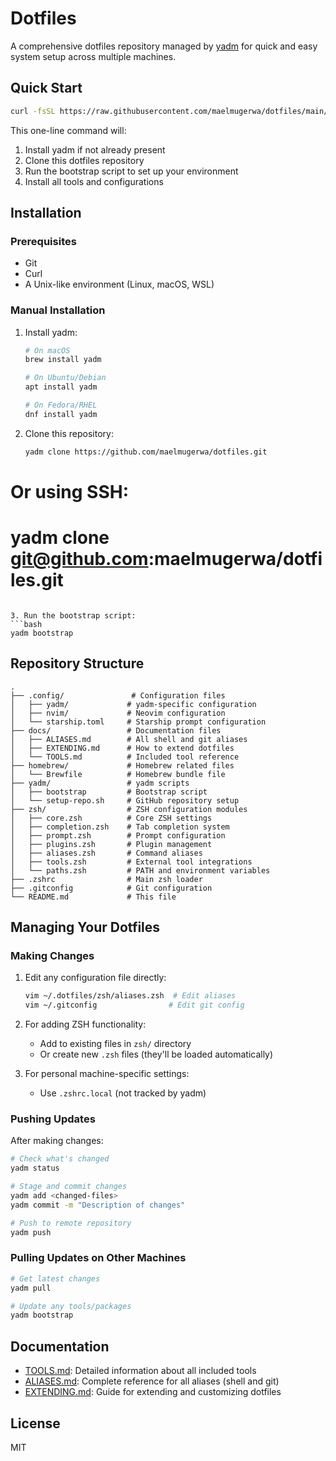 # Dotfiles

A comprehensive dotfiles repository managed by [yadm](https://yadm.io/) for quick and easy system setup across multiple machines.

## Quick Start

```bash
curl -fsSL https://raw.githubusercontent.com/maelmugerwa/dotfiles/main/install.sh | bash
```

This one-line command will:
1. Install yadm if not already present
2. Clone this dotfiles repository
3. Run the bootstrap script to set up your environment
4. Install all tools and configurations

## Installation

### Prerequisites

- Git
- Curl
- A Unix-like environment (Linux, macOS, WSL)

### Manual Installation

1. Install yadm:
   ```bash
   # On macOS
   brew install yadm

   # On Ubuntu/Debian
   apt install yadm

   # On Fedora/RHEL
   dnf install yadm
   ```

2. Clone this repository:
   ```bash
   yadm clone https://github.com/maelmugerwa/dotfiles.git
# Or using SSH:
# yadm clone git@github.com:maelmugerwa/dotfiles.git
   ```

3. Run the bootstrap script:
   ```bash
   yadm bootstrap
   ```

## Repository Structure

```
.
├── .config/               # Configuration files
│   ├── yadm/             # yadm-specific configuration
│   ├── nvim/             # Neovim configuration
│   └── starship.toml     # Starship prompt configuration
├── docs/                 # Documentation files
│   ├── ALIASES.md        # All shell and git aliases
│   ├── EXTENDING.md      # How to extend dotfiles
│   └── TOOLS.md          # Included tool reference
├── homebrew/             # Homebrew related files
│   └── Brewfile          # Homebrew bundle file
├── yadm/                 # yadm scripts
│   ├── bootstrap         # Bootstrap script
│   └── setup-repo.sh     # GitHub repository setup
├── zsh/                  # ZSH configuration modules
│   ├── core.zsh          # Core ZSH settings
│   ├── completion.zsh    # Tab completion system
│   ├── prompt.zsh        # Prompt configuration
│   ├── plugins.zsh       # Plugin management
│   ├── aliases.zsh       # Command aliases
│   ├── tools.zsh         # External tool integrations
│   └── paths.zsh         # PATH and environment variables
├── .zshrc                # Main zsh loader
├── .gitconfig            # Git configuration
└── README.md             # This file
```

## Managing Your Dotfiles

### Making Changes

1. Edit any configuration file directly:
   ```bash
   vim ~/.dotfiles/zsh/aliases.zsh  # Edit aliases
   vim ~/.gitconfig                # Edit git config
   ```

2. For adding ZSH functionality:
   - Add to existing files in `zsh/` directory
   - Or create new `.zsh` files (they'll be loaded automatically)

3. For personal machine-specific settings:
   - Use `.zshrc.local` (not tracked by yadm)

### Pushing Updates

After making changes:

```bash
# Check what's changed
yadm status

# Stage and commit changes
yadm add <changed-files>
yadm commit -m "Description of changes"

# Push to remote repository
yadm push
```

### Pulling Updates on Other Machines

```bash
# Get latest changes 
yadm pull

# Update any tools/packages
yadm bootstrap
```

## Documentation

- [TOOLS.md](docs/TOOLS.md): Detailed information about all included tools
- [ALIASES.md](docs/ALIASES.md): Complete reference for all aliases (shell and git)
- [EXTENDING.md](docs/EXTENDING.md): Guide for extending and customizing dotfiles

## License

MIT
